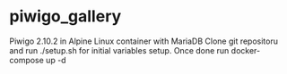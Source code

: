 # piwigo_gallery
Piwigo 2.10.2 in Alpine Linux container with MariaDB
 Clone git repositoru and run ./setup.sh for initial variables setup.
 Once done run docker-compose up -d
